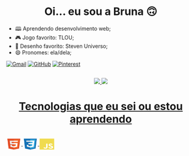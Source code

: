 <h1 style="text-align: center"> Oi... eu sou a Bruna 🙃</h1>

- 🕮 Aprendendo desenvolvimento web;
- 🎮 Jogo favorito: TLOU;
- 🦁 Desenho favorito: Steven Universo;
- 😄 Pronomes: ela/dela;


[![Gmail](https://img.shields.io/badge/Gmail-D14836?style=for-the-badge&logo=gmail&logoColor=white)](https://brunamourabernardi@gmail.com)
[![GitHub](https://img.shields.io/badge/GitHub-100000?style=for-the-badge&logo=github&logoColor=white)](https://github.com/nOpfiNe)
[![Pinterest](https://img.shields.io/badge/Pinterest-%23E60023.svg?&style=for-the-badge&logo=Pinterest&logoColor=white)](https://br.pinterest.com/yourredribbon/)

##

<div style="text-align: center">
  <a href="https://github.com/nOpfiNe">
  <img height="150em" src="https://github-readme-stats.vercel.app/api/top-langs/?username=nOpfiNe&layout=compact&langs_count=7&theme=radical"/>
  <img height="150em" src="https://github-readme-stats.vercel.app/api?username=nOpfiNe&show_icons=true&theme=radical"/>
</div>
  
  ##
  
  <h1 style="text-align: center">Tecnologias que eu sei ou estou aprendendo </h1>
  
<div style="display: inline_block"><br>
  <img align="center" alt="HTML" height="30" width="40" src="https://raw.githubusercontent.com/devicons/devicon/master/icons/html5/html5-original.svg">
  <img align="center" alt="CSS" height="30" width="40" src="https://raw.githubusercontent.com/devicons/devicon/master/icons/css3/css3-original.svg">
    <img align="center" alt="Js" height="30" width="40" src="https://raw.githubusercontent.com/devicons/devicon/master/icons/javascript/javascript-plain.svg">
</div>
